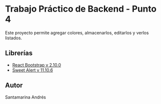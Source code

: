 # Trabajo Práctico de Backend - Punto 4

Este proyecto permite agregar colores, almacenarlos, editarlos y verlos listados.

## Librerías

- [React Bootstrap v 2.10.0](https://react-bootstrap.github.io/)
- [Sweet Alert v 11.10.6](https://sweetalert2.github.io/)


## Autor

Santamarina Andrés